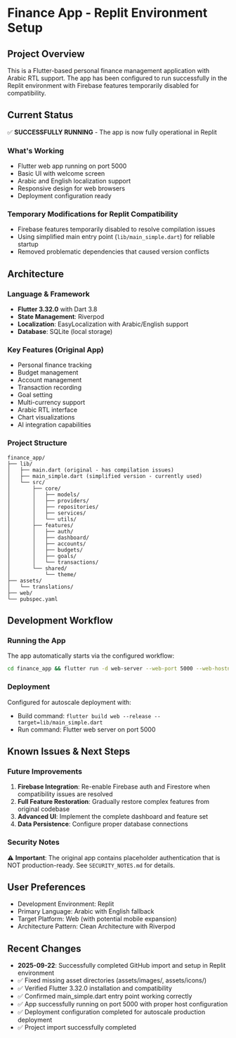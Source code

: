 # Finance App - Replit Environment Setup

## Project Overview
This is a Flutter-based personal finance management application with Arabic RTL support. The app has been configured to run successfully in the Replit environment with Firebase features temporarily disabled for compatibility.

## Current Status
✅ **SUCCESSFULLY RUNNING** - The app is now fully operational in Replit

### What's Working
- Flutter web app running on port 5000
- Basic UI with welcome screen
- Arabic and English localization support
- Responsive design for web browsers
- Deployment configuration ready

### Temporary Modifications for Replit Compatibility
- Firebase features temporarily disabled to resolve compilation issues
- Using simplified main entry point (`lib/main_simple.dart`) for reliable startup
- Removed problematic dependencies that caused version conflicts

## Architecture

### Language & Framework
- **Flutter 3.32.0** with Dart 3.8
- **State Management**: Riverpod
- **Localization**: EasyLocalization with Arabic/English support
- **Database**: SQLite (local storage)

### Key Features (Original App)
- Personal finance tracking
- Budget management
- Account management
- Transaction recording
- Goal setting
- Multi-currency support
- Arabic RTL interface
- Chart visualizations
- AI integration capabilities

### Project Structure
```
finance_app/
├── lib/
│   ├── main.dart (original - has compilation issues)
│   ├── main_simple.dart (simplified version - currently used)
│   └── src/
│       ├── core/
│       │   ├── models/
│       │   ├── providers/
│       │   ├── repositories/
│       │   ├── services/
│       │   └── utils/
│       ├── features/
│       │   ├── auth/
│       │   ├── dashboard/
│       │   ├── accounts/
│       │   ├── budgets/
│       │   ├── goals/
│       │   └── transactions/
│       └── shared/
│           └── theme/
├── assets/
│   └── translations/
├── web/
└── pubspec.yaml
```

## Development Workflow

### Running the App
The app automatically starts via the configured workflow:
```bash
cd finance_app && flutter run -d web-server --web-port 5000 --web-hostname 0.0.0.0 --target=lib/main_simple.dart
```

### Deployment
Configured for autoscale deployment with:
- Build command: `flutter build web --release --target=lib/main_simple.dart`
- Run command: Flutter web server on port 5000

## Known Issues & Next Steps

### Future Improvements
1. **Firebase Integration**: Re-enable Firebase auth and Firestore when compatibility issues are resolved
2. **Full Feature Restoration**: Gradually restore complex features from original codebase
3. **Advanced UI**: Implement the complete dashboard and feature set
4. **Data Persistence**: Configure proper database connections

### Security Notes
⚠️ **Important**: The original app contains placeholder authentication that is NOT production-ready. See `SECURITY_NOTES.md` for details.

## User Preferences
- Development Environment: Replit
- Primary Language: Arabic with English fallback
- Target Platform: Web (with potential mobile expansion)
- Architecture Pattern: Clean Architecture with Riverpod

## Recent Changes
- **2025-09-22**: Successfully completed GitHub import and setup in Replit environment
- ✅ Fixed missing asset directories (assets/images/, assets/icons/)
- ✅ Verified Flutter 3.32.0 installation and compatibility
- ✅ Confirmed main_simple.dart entry point working correctly
- ✅ App successfully running on port 5000 with proper host configuration
- ✅ Deployment configuration completed for autoscale production deployment
- ✅ Project import successfully completed